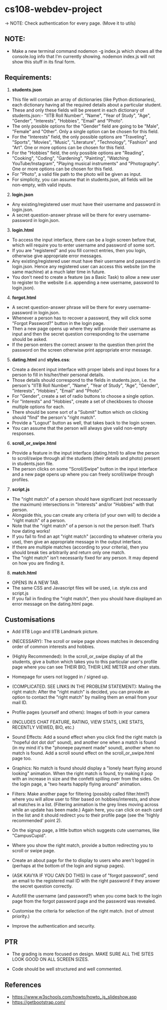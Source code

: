 # cs108-webdev-project

-> NOTE: Check authentication for every page. (Move it to utils)

## NOTE:
- Make a new terminal command nodemon -g index.js which shows all the console.log info that I'm currently showing. nodemon index.js will not show this stuff in its final form.

## Requirements: 

1) **students.json**

- This file will contain an array of dictionaries (like Python dictionaries), each dictionary having all the required details about a particular student.
- These and only these fields will be present in each dictionary of students.json:- "IITB Roll Number", "Name", "Year of Study", "Age", "Gender", "Interests", "Hobbies", "Email" and "Photo".
- The only possible options for the "Gender" field are going to be "Male", "Female" and "Other". Only a single option can be chosen for this field.
- For the "Interests" field, the only possible options are "Traveling", "Sports", "Movies", "Music", "Literature", "Technology", "Fashion" and "Art". One or more options can be chosen for this field.
- For the "Hobbies" field, the only possible options are "Reading", "Cooking", "Coding", "Gardening", "Painting", "Watching YouTube/Instagram", "Playing musical instruments" and "Photography". One or more options can be chosen for this field.
- For "Photo", a valid file path to the photo will be given as input.
- For simplicity, you can assume that in students.json, all fields will be non-empty, with valid inputs. 

2) **login.json**

- Any existing/registered user must have their username and password in login.json.
- A secret question-answer phrase will be there for every username-password in login.json.

3) **login.html**

- To access the input interface, there can be a login screen before that, which will require you to enter username and password of some sort. 
- If you are "registered" and you fill correct entries, then you login, otherwise give appropriate error messages. 
- Any existing/registered user must have their username and password in login.json. Hence any registered user can access this website (on the same machine) at a much later time in future.
- You don't need to create a feature (as a Basic Task) to allow a new user to register to the website (i.e. appending a new username, password to login.json).

4) **forgot.html**

- A secret question-answer phrase will be there for every username-password in login.json. 
- Whenever a person has to recover a password, they will click some "Forgot Password?" button in the login page. 
- Then a new page opens up where they will provide their username as input and then the secret question corresponding to the username should be asked. 
- If the person enters the correct answer to the question then print the password on the screen otherwise print appropriate error message. 

5) **dating.html** and **styles.css**:

- Create a decent input interface with proper labels and input boxes for a person to fill in his/her/their personal details. 
- Those details should correspond to the fields in students.json, i.e. the person's "IITB Roll Number", "Name", "Year of Study", "Age", "Gender",  "Interests", "Hobbies", "Email" and "Photo".
- For "Gender", create a set of radio buttons to choose a single option.
- For "Interests" and "Hobbies", create a set of checkboxes to choose multiple options for each.
- There should be some sort of a "Submit" button which on clicking should "find" the person's "right match".
- Provide a "Logout" button as well, that takes back to the login screen.
- You can assume that the person will always give valid non-empty responses.

6) **scroll_or_swipe.html**

- Provide a feature in the input interface (dating.html) to allow the person to scroll/swipe through all the students (their details and photo) present in students.json file. 
- The person clicks on some "Scroll/Swipe" button in the input interface and a new page opens up where you can freely scroll/swipe through profiles.

7) **script.js**

- The "right match" of a person should have significant (not necessarily the maximum) intersections in "Interests" and/or "Hobbies" with that person. 
- Alongside this, you can create any criteria (of your own will) to decide a "right match" of a person.
- Note that the "right match" of a person is not the person itself. That’s how dating works!
- If you fail to find an apt "right match" (according to whatever criteria you use), then give an appropriate message in the output interface.
- If there are multiple matches (according to your criteria), then you should break ties arbitrarily and return only one match.
- The "right match" isn’t necessarily fixed for any person. It may depend on how you are finding it.

8) **match.html**

- OPENS IN A NEW TAB.
- The same CSS and Javascript files will be used, i.e. style.css and script.js
- If you fail in finding the "right match", then you should have displayed an error message on the dating.html page.



## Customisations

- Add IITB Logo and IITB Landmark picture.

- (NECESSARY): The scroll or swipe page shows matches in descending order of common interests and hobbies.

- (Highly Recommended): In the scroll_or_swipe display of all the students, give a button which takes you to this particular user's profile page where you can see THEIR BIO, THEIR LIKE METER and other stats.

- Homepage for users not logged in / signed up.

- (COMPLICATED. SEE LINKS IN THE PROBLEM STATEMENT): Mailing the right match: After the "right match" is decided, you can provide an option to contact the "right match" by mailing them an email from your mail ID.

- Profile pages (yourself and others): Images of both in your camera
- (INCLUDES CHAT FEATURE, RATING, VIEW STATS, LIKE STATS, RECENTLY VIEWED, BIO, etc.)

- Sound Effects: Add a sound effect when you click find the right match (a "hopeful dot dot dot" sound), and another one when a match is found (in my mind it's the "phonepe payment made" sound), another when no match is found. Add a scroll sound effect on the scroll_or_swipe.html page too.

- Graphics: No match is found should display a "lonely heart flying around looking" animation. When the right match is found, try making it pop with an increase in size and the confetti spilling over from the sides. On the login page, a "two hearts happily flying around" animation.

- Filters: Make another page for filtering (possibly called filter.html?) where you will allow user to filter based on hobbies/interests, and show all matches in a list. (Filtering animation is the grey lines moving across while an update has been made.) Again here, you can click on each card in the list and it should redirect you to their profile page (see the 'highly recommended' point 2).

- On the signup page, a little button which suggests cute usernames, like "CampusCupid".

- Where you show the right match, provide a button redirecting you to scroll or swipe page.

- Create an about page for the to display to users who aren't logged in (perhaps at the bottom of the login and signup pages).

- (ASK KAVYA IF YOU CAN DO THIS) In case of "forgot password", send an email to the registered mail ID with the right password if they answer the secret question correctly.

- Autofill the username (and password?) when you come back to the login page from the forgot password page and the password was revealed.

- Customise the criteria for selection of the right match. (not of utmost priority.)

- Improve the authentication and security.

## PTR

- The grading is more focused on design. MAKE SURE ALL THE SITES LOOK GOOD ON ALL SCREEN SIZES.

- Code should be well structured and well commented.

## References 

- https://www.w3schools.com/howto/howto_js_slideshow.asp
- https://getbootstrap.com/
